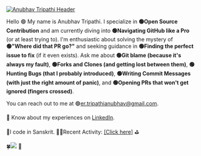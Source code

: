 [![Anubhav Tripathi Header](https://github.com/er-anubhav/er-anubhav/blob/main/header.gif)](https://www.linkedin.com/in/er-anubhav/)

Hello 🟢 My name is Anubhav Tripathi. I specialize in **🟢Open Source Contribution** and am currently diving into **🟢Navigating GitHub like a Pro** (or at least trying to). I'm enthusiastic about solving the mystery of **🟢"Where did that PR go?"** and seeking guidance in **🟢Finding the perfect issue to fix** (if it even exists). Ask me about **🟢Git blame (because it's always my fault)**, **🟢Forks and Clones (and getting lost between them)**, **🟢Hunting Bugs (that I probably introduced)**, **🟢Writing Commit Messages (with just the right amount of panic)**, and **🟢Opening PRs that won't get ignored (fingers crossed)**.

You can reach out to me at 🟢[er.tripathianubhav@gmail.com](mailto:er.tripathianubhav@gmail.com).

📄 Know about my experiences on [LinkedIn](https://www.linkedin.com/in/er-anubhav/).

📗I code in Sanskrit. 🚵‍♂️Recent Activity: <a href="https://github.com/er-anubhav">[Click here]</a> ⛳

🍀![](https://komarev.com/ghpvc/?username=er-anubhav&color=brightgreen) 🚙
